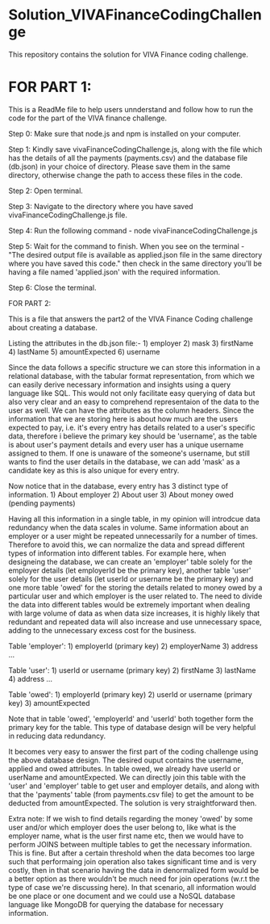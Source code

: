 # Solution_VIVAFinanceCodingChallenge
This repository contains the solution for VIVA Finance coding challenge.


# FOR PART 1:

This is a ReadMe file to help users unnderstand and follow how to run the code for the part of the VIVA finance challenge.

Step 0: Make sure that node.js and npm is installed on your computer.

Step 1: Kindly save vivaFinanceCodingChallenge.js, along with the file which has the details of 
    all the payments (payments.csv) and the database file (db.json) in your choice of directory. 
    Please save them in the same directory, otherwise change the path to access these files in the code.

Step 2: Open terminal.

Step 3: Navigate to the directory where you have saved vivaFinanceCodingChallenge.js file.

Step 4: Run the following command
    - node vivaFinanceCodingChallenge.js

Step 5: Wait for the command to finish. When you see on the terminal 
    - "The desired output file is available as applied.json file in the same directory where you have saved this code."
    then check in the same directory you'll be having a file named 'applied.json' with the required information.

Step 6: Close the terminal.






FOR PART 2:

This is a file that answers the part2 of the VIVA Finance Coding challenge about creating a database.

Listing the attributes in the db.json file:-
    1) employer
    2) mask
    3) firstName
    4) lastName
    5) amountExpected
    6) username

Since the data follows a specific structure we can store this information
in a relational database, with the tabular format representation, from 
which we can easily derive necessary information and insights using a query
language like SQL. This would not only facilitate easy querying of data but 
also very clear and an easy to comprehend representaion of the data to the 
user as well. We can have the attributes as the column headers. Since the 
information that we are storing here is about how much are the users expected
to pay, i.e. it's every entry has details related to a user's specific data,
therefore i believe the primary key should be 'username', as the table is about
user's payment details and every user has a unique username assigned to them.
If one is unaware of the someone's username, but still wants to find the user 
details in the database, we can add 'mask' as a candidate key as this is also 
unique for every entry.

Now notice that in the database, every entry has 3 distinct type of information.
    1) About employer
    2) About user
    3) About money owed (pending payments)

Having all this information in a single table, in my opinion will introdcue data 
redundancy when the data scales in volume. Same information about an employer or 
a user might be repeated unnecessarily for a number of times. Therefore to avoid 
this, we can normalize the data and spread different types of information into 
different tables. For example here, when designeing the database, we can create an 
'employer' table solely for the employer details (let employerId be the primary key), another 
table 'user' solely for the user details (let userId or username be the primary key) and 
one more table 'owed' for the storing the details related to money owed by a particular
user and which employer is the user related to. The need to divide the data into 
different tables would be extremely important when dealing with large volume of data 
as when data size increases, it is highly likely that redundant and repeated data will 
also increase and use unnecessary space, adding to the unnecessary excess cost for the 
business.  

Table 'employer':
    1) employerId (primary key)
    2) employerName
    3) address ...

Table 'user':
    1) userId or username (primary key)
    2) firstName
    3) lastName
    4) address ...

Table 'owed':
    1) employerId (primary key)
    2) userId or username (primary key)
    3) amountExpected

Note that in table 'owed', 'employerId' and 'userId' both together form the primary key 
for the table. This type of database design will be very helpful in reducing data redundancy.

It becomes very easy to answer the first part of the coding challenge using the above 
database design. The desired ouput contains the username, applied and owed attributes. In 
table owed, we already have userId or userName and amountExpected. We can directly join this 
table with the 'user' and 'employer' table to get user and employer details, and along with 
that the 'payments' table (from payments.csv file) to get the amount to be deducted from 
amountExpected. The solution is very straightforward then.

Extra note: If we wish to find details regarding the money 'owed' by some user and/or which 
employer does the user belong to, like what is the employer name, what is the user first 
name etc, then we would have to perform JOINS between multiple tables to get the necessary 
information. This is fine. But after a certain threshold when the data becomes too large
such that performaing join operation also takes significant time and is very costly, then 
in that scenario having the data in denormalized form would be a better option as there 
wouldn't be much need for join operations (w.r.t the type of case we're discussing here). 
In that scenario, all information would be one place or one document and we could use a 
NoSQL database language like MongoDB for querying the database for necessary information.
